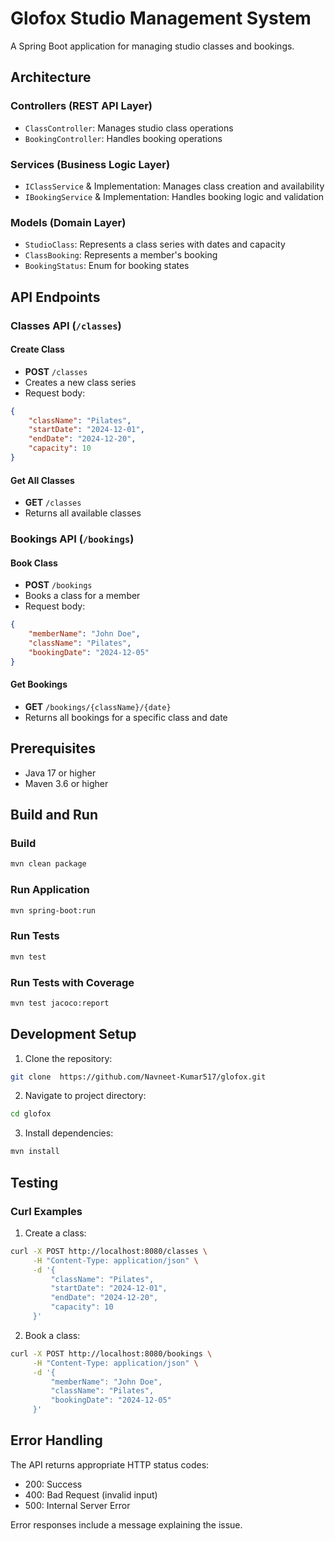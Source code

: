 # Glofox Studio Management System

A Spring Boot application for managing studio classes and bookings.

## Architecture

### Controllers (REST API Layer)
- `ClassController`: Manages studio class operations
- `BookingController`: Handles booking operations

### Services (Business Logic Layer)
- `IClassService` & Implementation: Manages class creation and availability
- `IBookingService` & Implementation: Handles booking logic and validation

### Models (Domain Layer)
- `StudioClass`: Represents a class series with dates and capacity
- `ClassBooking`: Represents a member's booking
- `BookingStatus`: Enum for booking states

## API Endpoints

### Classes API (`/classes`)

#### Create Class
- **POST** `/classes`
- Creates a new class series
- Request body:
```json
{
    "className": "Pilates",
    "startDate": "2024-12-01",
    "endDate": "2024-12-20",
    "capacity": 10
}
```

#### Get All Classes
- **GET** `/classes`
- Returns all available classes

### Bookings API (`/bookings`)

#### Book Class
- **POST** `/bookings`
- Books a class for a member
- Request body:
```json
{
    "memberName": "John Doe",
    "className": "Pilates",
    "bookingDate": "2024-12-05"
}
```

#### Get Bookings
- **GET** `/bookings/{className}/{date}`
- Returns all bookings for a specific class and date

## Prerequisites

- Java 17 or higher
- Maven 3.6 or higher

## Build and Run

### Build
```bash
mvn clean package
```

### Run Application
```bash
mvn spring-boot:run
```

### Run Tests
```bash
mvn test
```

### Run Tests with Coverage
```bash
mvn test jacoco:report
```

## Development Setup

1. Clone the repository:
```bash
git clone  https://github.com/Navneet-Kumar517/glofox.git
```

2. Navigate to project directory:
```bash
cd glofox
```

3. Install dependencies:
```bash
mvn install
```

## Testing

### Curl Examples

1. Create a class:
```bash
curl -X POST http://localhost:8080/classes \
     -H "Content-Type: application/json" \
     -d '{
         "className": "Pilates",
         "startDate": "2024-12-01",
         "endDate": "2024-12-20",
         "capacity": 10
     }'
```

2. Book a class:
```bash
curl -X POST http://localhost:8080/bookings \
     -H "Content-Type: application/json" \
     -d '{
         "memberName": "John Doe",
         "className": "Pilates",
         "bookingDate": "2024-12-05"
     }'
```

## Error Handling

The API returns appropriate HTTP status codes:
- 200: Success
- 400: Bad Request (invalid input)
- 500: Internal Server Error

Error responses include a message explaining the issue.
